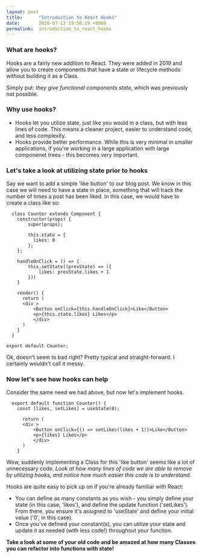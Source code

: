 ```yaml
---
layout: post
title:      "Introduction to React Hooks"
date:       2020-07-13 19:56:19 +0000
permalink:  introduction_to_react_hooks
---
```



### What are hooks?

Hooks are a fairly new addition to React. They were added in 2019 and allow you to create components that have a state or lifecycle methods without building it as a Class.

Simply put: *they give functional components state*, which was previously not possible.

### Why use hooks?

* Hooks let you utilize state, just like you would in a class, but with less lines of code. This means a cleaner project, easier to understand code, and less complexity.
* Hooks provide better performance. While this is very minimal in smaller applications, if you're working in a large application with large componenet trees - this becomes very important.

### Let's take a look at utilizing state prior to hooks

Say we want to add a simple 'like button' to our blog post. We know in this case we will need to have a state in place, something that will track the number of times a post has been liked. In this case, we would have to create a class like so:

```
  class Counter extends Component {
    constructor(props) {
        super(props);
    
        this.state = {
          likes: 0
        };
    };

    handleOnClick = () => {
        this.setState((prevState) => ({
            likes: prevState.likes + 1
        }))
    }
    
    render() {
      return (
      <div >
          <Button onClick={this.handleOnClick}>Like</Button>
          <p>{this.state.likes} Likes</p>
          </div>
      )
    }
  }

export default Counter;
```

Ok, doesn't seem to bad right? Pretty typical and straight-forward. I certainly wouldn't call it messy.

### Now let's see how hooks can help

Consider the same need we had above, but now let's implement hooks.

```
  export default function Counter() {
    const [likes, setLikes] = useState(0);

      return (
      <div >
          <Button onClick={() => setLikes(likes + 1)}>Like</Button>
          <p>{likes} Likes</p>
          </div>
      )
    }
```

Wow, suddenly implementing a Class for this 'like button' seems like a lot of unnecessary code. *Look at how many lines of code we are able to remove by utilizing hooks, and notice how much easier this code is to understand*.

Hooks are quite easy to pick up on if you're already familiar with React:

* You can define as many constants as you wish - you simply define your state (in this case, 'likes'), and define the update function ('setLikes'). From there, you ensure it's assigned to 'useState' and define your initial value ('0', in this case).
* Once you've defined your constant(s), you can utilize your state and update it as needed (with less code!) throughout your function.

**Take a look at some of your old code and be amazed at how many Classes you can refactor into functions with state!**
